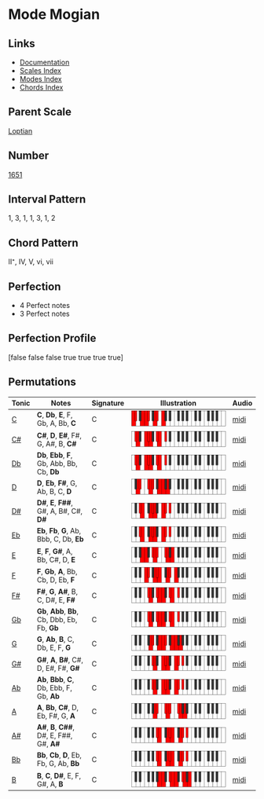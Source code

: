 # Mode Mogian

## Links

- [Documentation](index.md)
- [Scales Index](Scales.md)
- [Modes Index](Modes.md)
- [Chords Index](Chords.md)

## Parent Scale

[Loptian](ScaleLoptian.md)

## Number

[1651](https://ianring.com/musictheory/scales/1651)

## Interval Pattern

1, 3, 1, 1, 3, 1, 2

## Chord Pattern

II⁺, IV, V, vi, vii

## Perfection

- 4 Perfect notes
- 3 Perfect notes

## Perfection Profile

[false false false true true true true]

## Permutations

| Tonic | Notes | Signature | Illustration | Audio |
|-------|-------|-----------|--------------|-------|
| [C](ModeCNaturalMogian.md) | **C**, **Db**, **E**, F, Gb, A, Bb, **C** | C | ![CNaturalMogian](ModeCNaturalMogian.png) | [midi](https://github.com/edipermadi/music/blob/main/docs/ModeCNaturalMogian.mid?raw=true) |
| [C#](ModeCSharpMogian.md) | **C#**, **D**, **E#**, F#, G, A#, B, **C#** | C | ![CSharpMogian](ModeCSharpMogian.png) | [midi](https://github.com/edipermadi/music/blob/main/docs/ModeCSharpMogian.mid?raw=true) |
| [Db](ModeDFlatMogian.md) | **Db**, **Ebb**, **F**, Gb, Abb, Bb, Cb, **Db** | C | ![DFlatMogian](ModeDFlatMogian.png) | [midi](https://github.com/edipermadi/music/blob/main/docs/ModeDFlatMogian.mid?raw=true) |
| [D](ModeDNaturalMogian.md) | **D**, **Eb**, **F#**, G, Ab, B, C, **D** | C | ![DNaturalMogian](ModeDNaturalMogian.png) | [midi](https://github.com/edipermadi/music/blob/main/docs/ModeDNaturalMogian.mid?raw=true) |
| [D#](ModeDSharpMogian.md) | **D#**, **E**, **F##**, G#, A, B#, C#, **D#** | C | ![DSharpMogian](ModeDSharpMogian.png) | [midi](https://github.com/edipermadi/music/blob/main/docs/ModeDSharpMogian.mid?raw=true) |
| [Eb](ModeEFlatMogian.md) | **Eb**, **Fb**, **G**, Ab, Bbb, C, Db, **Eb** | C | ![EFlatMogian](ModeEFlatMogian.png) | [midi](https://github.com/edipermadi/music/blob/main/docs/ModeEFlatMogian.mid?raw=true) |
| [E](ModeENaturalMogian.md) | **E**, **F**, **G#**, A, Bb, C#, D, **E** | C | ![ENaturalMogian](ModeENaturalMogian.png) | [midi](https://github.com/edipermadi/music/blob/main/docs/ModeENaturalMogian.mid?raw=true) |
| [F](ModeFNaturalMogian.md) | **F**, **Gb**, **A**, Bb, Cb, D, Eb, **F** | C | ![FNaturalMogian](ModeFNaturalMogian.png) | [midi](https://github.com/edipermadi/music/blob/main/docs/ModeFNaturalMogian.mid?raw=true) |
| [F#](ModeFSharpMogian.md) | **F#**, **G**, **A#**, B, C, D#, E, **F#** | C | ![FSharpMogian](ModeFSharpMogian.png) | [midi](https://github.com/edipermadi/music/blob/main/docs/ModeFSharpMogian.mid?raw=true) |
| [Gb](ModeGFlatMogian.md) | **Gb**, **Abb**, **Bb**, Cb, Dbb, Eb, Fb, **Gb** | C | ![GFlatMogian](ModeGFlatMogian.png) | [midi](https://github.com/edipermadi/music/blob/main/docs/ModeGFlatMogian.mid?raw=true) |
| [G](ModeGNaturalMogian.md) | **G**, **Ab**, **B**, C, Db, E, F, **G** | C | ![GNaturalMogian](ModeGNaturalMogian.png) | [midi](https://github.com/edipermadi/music/blob/main/docs/ModeGNaturalMogian.mid?raw=true) |
| [G#](ModeGSharpMogian.md) | **G#**, **A**, **B#**, C#, D, E#, F#, **G#** | C | ![GSharpMogian](ModeGSharpMogian.png) | [midi](https://github.com/edipermadi/music/blob/main/docs/ModeGSharpMogian.mid?raw=true) |
| [Ab](ModeAFlatMogian.md) | **Ab**, **Bbb**, **C**, Db, Ebb, F, Gb, **Ab** | C | ![AFlatMogian](ModeAFlatMogian.png) | [midi](https://github.com/edipermadi/music/blob/main/docs/ModeAFlatMogian.mid?raw=true) |
| [A](ModeANaturalMogian.md) | **A**, **Bb**, **C#**, D, Eb, F#, G, **A** | C | ![ANaturalMogian](ModeANaturalMogian.png) | [midi](https://github.com/edipermadi/music/blob/main/docs/ModeANaturalMogian.mid?raw=true) |
| [A#](ModeASharpMogian.md) | **A#**, **B**, **C##**, D#, E, F##, G#, **A#** | C | ![ASharpMogian](ModeASharpMogian.png) | [midi](https://github.com/edipermadi/music/blob/main/docs/ModeASharpMogian.mid?raw=true) |
| [Bb](ModeBFlatMogian.md) | **Bb**, **Cb**, **D**, Eb, Fb, G, Ab, **Bb** | C | ![BFlatMogian](ModeBFlatMogian.png) | [midi](https://github.com/edipermadi/music/blob/main/docs/ModeBFlatMogian.mid?raw=true) |
| [B](ModeBNaturalMogian.md) | **B**, **C**, **D#**, E, F, G#, A, **B** | C | ![BNaturalMogian](ModeBNaturalMogian.png) | [midi](https://github.com/edipermadi/music/blob/main/docs/ModeBNaturalMogian.mid?raw=true) |
